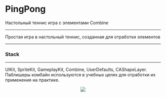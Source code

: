 # PingPong
Настольный теннис игра с элементами Combine
***
Простая игра в настольный теннис, созданная для отработки элементов
***
### Stack
***
UIKit,
SpriteKit,
GameplayKit,
Combine,
UserDefaults,
CAShapeLayer. 
Паблишеры комбайн используются в учебных целях для отработки их применения на практике.
<p align="center">
<img src="https://media.giphy.com/media/IRzgCGKtPO12LiH2fB/giphy.gif" />


